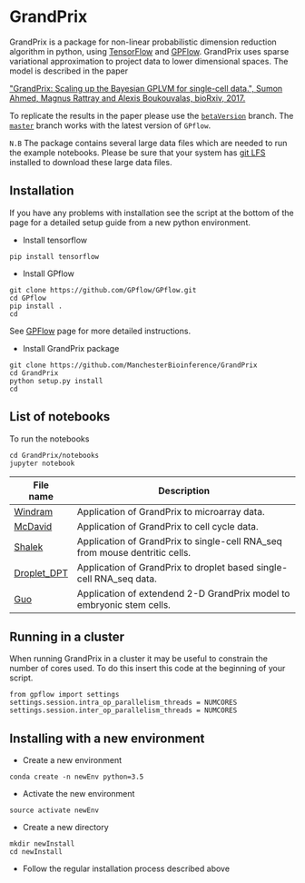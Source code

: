  # GrandPrix

GrandPrix is a package for non-linear probabilistic dimension reduction algorithm in python, using [TensorFlow](github.com/tensorflow) and [GPFlow](https://github.com/GPflow/GPflow). GrandPrix uses sparse variational approximation to project data to lower dimensional spaces. The model is described in the paper

["GrandPrix: Scaling up the Bayesian GPLVM for single-cell data.", 
Sumon Ahmed, Magnus Rattray and Alexis Boukouvalas, bioRxiv, 2017.](https://www.biorxiv.org/content/early/2018/05/01/227843)

To replicate the results in the paper please use the [`betaVersion`](https://github.com/ManchesterBioinference/GrandPrix/tree/betaVersion) branch. The [`master`](https://github.com/ManchesterBioinference/GrandPrix/tree/master) branch works with the latest version of `GPflow`.

`N.B` The package contains several large data files which are needed to run the example notebooks. Please be sure that your system has [git LFS]() installed to download these large data files.  

## Installation
If you have any problems with installation see the script at the bottom of the page for a detailed setup guide from a new python environment. 

   - Install tensorflow
```
pip install tensorflow
```
   - Install GPflow
```
git clone https://github.com/GPflow/GPflow.git
cd GPflow    
pip install .
cd
```
    
See [GPFlow](https://github.com/GPflow/GPflow) page for more detailed instructions.

   - Install GrandPrix package
```
git clone https://github.com/ManchesterBioinference/GrandPrix
cd GrandPrix
python setup.py install
cd
```
<!--
## Documentation
The online documentation for GrandPrix is available here:
-  [Online documentation](./docs/_build/html/index.html)
-->
## List of notebooks
To run the notebooks
```
cd GrandPrix/notebooks
jupyter notebook
```

| File <br> name | Description | 
| --- | --- | 
| <a href="./notebooks/Windram.ipynb" target="_blank">Windram</a>| Application of GrandPrix to microarray data. |
| [McDavid](./McDavid.ipynb)       | Application of GrandPrix to cell cycle data. |
| [Shalek](./notebooks/Shalek.ipynb)| Application of GrandPrix to single-cell RNA_seq from mouse dentritic cells. |
| [Droplet_DPT](./notebooks/Droplet_DPT.ipynb)| Application of GrandPrix to droplet based single-cell RNA_seq data. |
| [Guo](./notebooks/Guo.ipynb)| Application of extendend 2-D GrandPrix model to embryonic stem cells.|
<!--
| Zheng| Sampling from the BGP model. |
-->
## Running in a cluster
When running GrandPrix in a cluster it may be useful to constrain the number of cores used. To do this insert this code at the beginning of your script.
```
from gpflow import settings
settings.session.intra_op_parallelism_threads = NUMCORES
settings.session.inter_op_parallelism_threads = NUMCORES
```
## Installing with a new environment

-  Create a new environment
```
conda create -n newEnv python=3.5
```
-  Activate the new environment
```
source activate newEnv
```
-  Create a new directory
```
mkdir newInstall
cd newInstall
```
-  Follow the regular installation process described above
